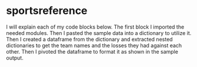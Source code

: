# sportsreference
I will explain each of my code blocks below.
The first block I imported the needed modules.
Then I pasted the sample data into a dictionary to utilize it.
Then I created a dataframe from the dictionary and extracted nested dictionaries to get the team names and the losses they had against each other.
Then I pivoted the dataframe to format it as shown in the sample output.
